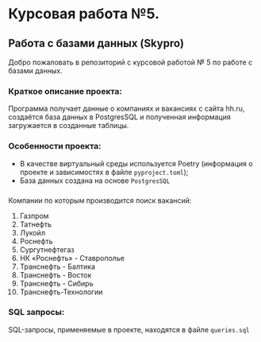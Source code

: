 # Курсовая работа №5. 

## Работа с базами данных (Skypro)
Добро пожаловать в репозиторий с курсовой работой № 5 по работе с базами данных. 

### Краткое описание проекта:
Программа получает данные о компаниях и вакансиях с сайта hh.ru, создаётся база данных в PostgresSQL и полученная информация загружается в созданные таблицы.

### Особенности проекта:
- В качестве виртуальный среды используется Poetry (информация о проекте и зависимостях в файле `pyproject.toml`);
- База данных создана на основе `PostgresSQL`

### 
Компании по которым производится поиск вакансий:
1. Газпром
2. Татнефть
3. Лукойл
4. Роснефть
5. Сургутнефтегаз
6. НК «Роснефть» - Ставрополье
7. Транснефть - Балтика
8. Транснефть - Восток
9. Транснефть - Сибирь
10. Транснефть-Технологии

### SQL запросы:
SQL-запросы, применяемые в проекте, находятся в файле `queries.sql`